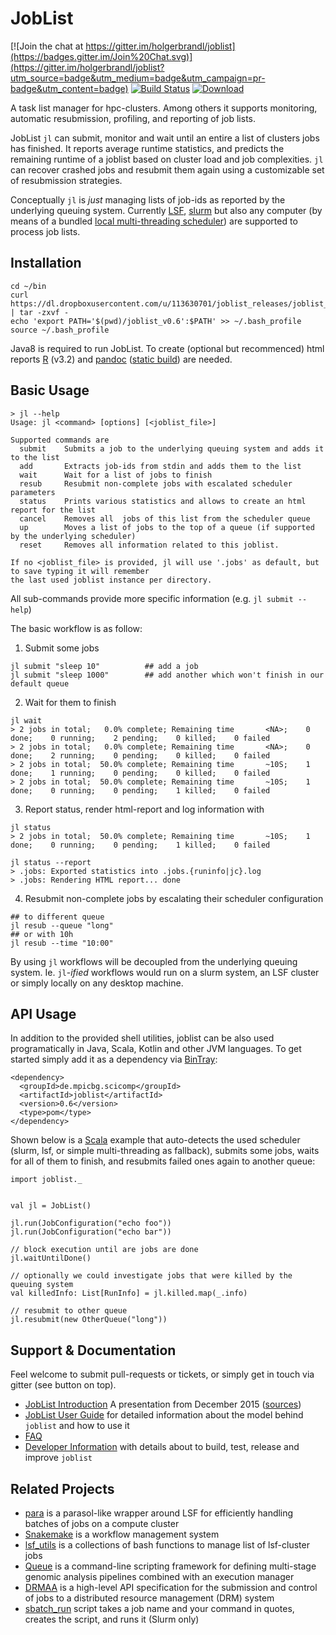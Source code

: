 JobList
=======

[![Join the chat at https://gitter.im/holgerbrandl/joblist](https://badges.gitter.im/Join%20Chat.svg)](https://gitter.im/holgerbrandl/joblist?utm_source=badge&utm_medium=badge&utm_campaign=pr-badge&utm_content=badge) [![Build Status](https://travis-ci.org/holgerbrandl/joblist.svg)](https://travis-ci.org/holgerbrandl/joblist) [ ![Download](https://api.bintray.com/packages/holgerbrandl/mpicbg-scicomp/joblist/images/download.svg) ](https://bintray.com/holgerbrandl/mpicbg-scicomp/joblist/_latestVersion)

A task list manager for hpc-clusters. Among others it supports monitoring, automatic resubmission, profiling, and reporting of job lists.

JobList `jl` can submit, monitor and wait until an entire a list of clusters jobs has finished. It reports average runtime statistics, and predicts the remaining runtime of a joblist based on cluster load and job complexities. `jl` can recover crashed jobs and resubmit them again using a customizable set of resubmission strategies.

Conceptually `jl` is *just* managing lists of job-ids as reported by the underlying queuing system. Currently [LSF](https://en.wikipedia.org/wiki/Platform_LSF), [slurm](http://slurm.schedmd.com/) but also any computer
(by means of a bundled [local multi-threading scheduler](https://github.com/holgerbrandl/joblist/blob/master/src/main/scala/joblist/local/LocalScheduler.scala)) are supported to process job lists.

Installation
------------

```
cd ~/bin
curl https://dl.dropboxusercontent.com/u/113630701/joblist_releases/joblist_installer_v0.6.tar.gz | tar -zxvf -
echo 'export PATH='$(pwd)/joblist_v0.6':$PATH' >> ~/.bash_profile
source ~/.bash_profile
```

Java8 is required to run JobList. To create (optional but recommenced) html reports [R](https://www.r-project.org/) (v3.2) and [pandoc](http://pandoc.org/) ([static build](https://github.com/jgm/pandoc/issues/11)) are needed.


Basic Usage
-----------


```
> jl --help
Usage: jl <command> [options] [<joblist_file>]

Supported commands are
  submit    Submits a job to the underlying queuing system and adds it to the list
  add       Extracts job-ids from stdin and adds them to the list
  wait      Wait for a list of jobs to finish
  resub     Resubmit non-complete jobs with escalated scheduler parameters
  status    Prints various statistics and allows to create an html report for the list
  cancel    Removes all  jobs of this list from the scheduler queue
  up        Moves a list of jobs to the top of a queue (if supported by the underlying scheduler)
  reset     Removes all information related to this joblist.

If no <joblist_file> is provided, jl will use '.jobs' as default, but to save typing it will remember
the last used joblist instance per directory.
```
All sub-commands provide more specific information (e.g.  `jl submit --help`)

The basic workflow is as follow:

1) Submit some jobs

```
jl submit "sleep 10"          ## add a job
jl submit "sleep 1000"        ## add another which won't finish in our default queue
```

2) Wait for them to finish
```
jl wait
> 2 jobs in total;   0.0% complete; Remaining time       <NA>;    0 done;    0 running;    2 pending;    0 killed;    0 failed
> 2 jobs in total;   0.0% complete; Remaining time       <NA>;    0 done;    2 running;    0 pending;    0 killed;    0 failed
> 2 jobs in total;  50.0% complete; Remaining time       ~10S;    1 done;    1 running;    0 pending;    0 killed;    0 failed
> 2 jobs in total;  50.0% complete; Remaining time       ~10S;    1 done;    0 running;    0 pending;    1 killed;    0 failed
```

3) Report status, render html-report and log information with
```
jl status
> 2 jobs in total;  50.0% complete; Remaining time       ~10S;    1 done;    0 running;    0 pending;    1 killed;    0 failed

jl status --report
> .jobs: Exported statistics into .jobs.{runinfo|jc}.log
> .jobs: Rendering HTML report... done
```

4) Resubmit non-complete jobs by escalating their scheduler configuration
```
## to different queue
jl resub --queue "long"
## or with 10h
jl resub --time "10:00"
```

By using `jl` workflows will be decoupled from the underlying queuing system.
Ie. `jl`-_ified_ workflows would run on a slurm system, an LSF cluster or simply locally on any desktop machine.

API Usage
---------

In addition to the provided shell utilities, joblist can be also used programatically in Java, Scala, Kotlin and other JVM languages. To get started simply add it as a dependency via [BinTray](https://bintray.com/holgerbrandl/mpicbg-scicomp/joblist):

```
<dependency>
  <groupId>de.mpicbg.scicomp</groupId>
  <artifactId>joblist</artifactId>
  <version>0.6</version>
  <type>pom</type>
</dependency>
```

Shown below is a [Scala](http://www.scala-lang.org/) example that auto-detects the used scheduler (slurm, lsf, or simple multi-threading as fallback), submits some jobs, waits for all of them to finish, and resubmits failed ones again to another queue:
```
import joblist._


val jl = JobList()

jl.run(JobConfiguration("echo foo"))
jl.run(JobConfiguration("echo bar"))

// block execution until are jobs are done
jl.waitUntilDone()

// optionally we could investigate jobs that were killed by the queuing system
val killedInfo: List[RunInfo] = jl.killed.map(_.info)

// resubmit to other queue
jl.resubmit(new OtherQueue("long"))

```

Support & Documentation
-----------------------

Feel welcome to submit pull-requests or tickets,  or simply get in touch via gitter (see button on top).

* [JobList Introduction](http://holgerbrandl.github.io/joblist/joblist_intro/joblist_intro.html) A presentation from December 2015 ([sources](./docs/joblist_intro/joblist_intro.md))
* [JobList User Guide](./docs/user_guide.md) for detailed information about the model behind `joblist` and how to use it
* [FAQ](./docs/faq.md)
* [Developer Information](./docs/devel_joblist.md) with details about to build, test, release and improve `joblist`


Related Projects
----------------


* [para](https://github.com/hillerlab/ParasolLSF/) is a parasol-like wrapper around LSF for efficiently handling batches of jobs on a compute cluster
* [Snakemake](https://bitbucket.org/johanneskoester/snakemake/wiki/Home)  is a workflow management system
* [lsf_utils](https://github.com/holgerbrandl/datautils/blob/master/bash/lsf_utils.sh) is a collections of bash functions to manage list of lsf-cluster jobs
* [Queue](https://www.broadinstitute.org/gatk/guide/topic?name=queue) is a command-line scripting framework for defining multi-stage genomic analysis pipelines combined with an execution manager
* [DRMAA](https://en.wikipedia.org/wiki/DRMAA) is a high-level API specification for the submission and control of jobs to a distributed resource management (DRM) system
* [sbatch_run](http://stackoverflow.com/a/34232712/590437) script takes a job name and your command in quotes, creates the script, and runs it (Slurm only)